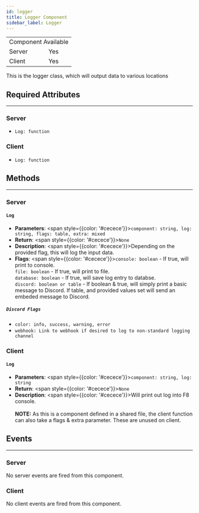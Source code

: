 ```yaml
---
id: logger
title: Logger Component
sidebar_label: Logger
---
```


<div style={{ width: 'fit-content', margin: 'auto', textAlign: 'center' }}>
<table>
<tr><td colspan="2">Component Available</td></tr>
<tr><td>Server</td><td>Yes</td></tr>
<tr><td>Client</td><td>Yes</td></tr>
</table>
</div>

This is the logger class, which will output data to various locations

## Required Attributes
------
### __Server__
* `Log: function`

### __Client__
* `Log: function`

## Methods
------
### __Server__

#### `Log`
- __Parameters__: <span style={{color: '#cecece'}}>`component: string, log: string, flags: table, extra: mixed`</span>
- __Return__: <span style={{color: '#cecece'}}>`None`</span>
- __Description__: <span style={{color: '#cecece'}}>Depending on the provided flag, this will log the input data.</span>
- __Flags__: <span style={{color: '#cecece'}}>`console: boolean` - If true, will print to console.<br />`file: boolean` - If true, will print to file.<br />`database: boolean` - If true, will save log entry to databse.<br />`discord: boolean or table` - If boolean & true, will simply print a basic message to Discord. If table, and provided values set will send an embeded message to Discord.</span>

##### `Discord Flags`
* `color: info, success, warning, error`
* `webhook: Link to webhook if desired to log to non-standard logging channel`

### __Client__

#### `Log`
- __Parameters__: <span style={{color: '#cecece'}}>`component: string, log: string`</span>
- __Return__: <span style={{color: '#cecece'}}>`None`</span>
- __Description__: <span style={{color: '#cecece'}}>Will print out log into F8 console. <br /><br /><b>NOTE:</b> As this is a component defined in a shared file, the client function can also take a flags & extra parameter. These are unused on client.</span>

## Events
------
### __Server__
No server events are fired from this component.

### __Client__
No client events are fired from this component.